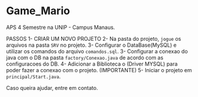 # Game_Mario
APS 4 Semestre na UNIP - Campus Manaus.

PASSOS 
1- CRIAR UM NOVO PROJETO
2- Na pasta do projeto, `jogue` os arquivos na pasta `SRV` no projeto.
3- Configurar o DataBase(MySQL) e utilizar os comandos do arquivo `comandos.sql`.
3- Configurar a conexao do java com o DB na pasta `factory/Conexao.java` de acordo com as configuracoes do DB.
4- Adicionar a Biblioteca o (Driver MYSQL) para poder fazer a conexao com o projeto. (IMPORTANTE)
5- Iniciar o projeto em  `principal/Start.java`.

Caso queira ajudar, entre em contato.
